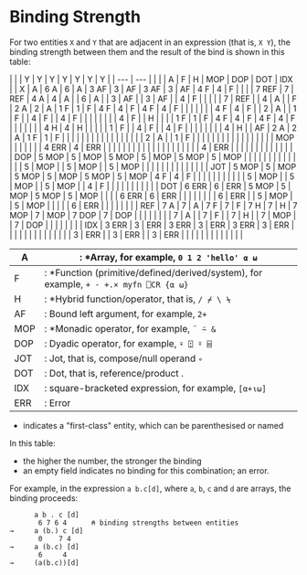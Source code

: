 # Binding Strength

For two entities `X` and `Y` that are adjacent in an expression (that is, `X Y`), the binding strength between them and the result of the bind is shown in this table:

|  |  | Y | Y | Y | Y | Y | Y | Y |
| --- | ---  |
|  |  | A | F | H | MOP | DOP | DOT | IDX |
| X | A | 6 A | 6 | A | 3 AF | 3 | AF | 3 AF | 3 | AF | 4 F | 4 | F |  |  |  | 7 REF | 7 | REF | 4 A | 4 | A |
| 6 | A |
| 3 | AF |
| 3 | AF |
| 4 | F |
|  |  |
| 7 | REF |
| 4 | A |
| F | 2 A | 2 | A | 1 F | 1 | F | 4 F | 4 | F | 4 F | 4 | F |  |  |  |  |  |  | 4 F | 4 | F |
| 2 | A |
| 1 | F |
| 4 | F |
| 4 | F |
|  |  |
|  |  |
| 4 | F |
| H |  |  |  | 1 F | 1 | F | 4 F | 4 | F | 4 F | 4 | F |  |  |  |  |  |  | 4 H | 4 | H |
|  |  |
| 1 | F |
| 4 | F |
| 4 | F |
|  |  |
|  |  |
| 4 | H |
| AF | 2 A | 2 | A | 1 F | 1 | F |  |  |  |  |  |  |  |  |  |  |  |  |  |  |  |
| 2 | A |
| 1 | F |
|  |  |
|  |  |
|  |  |
|  |  |
|  |  |
| MOP |  |  |  |  |  |  | 4 ERR | 4 | ERR |  |  |  |  |  |  |  |  |  |  |  |  |
|  |  |
|  |  |
| 4 | ERR |
|  |  |
|  |  |
|  |  |
|  |  |
| DOP | 5 MOP | 5 | MOP | 5 MOP | 5 | MOP | 5 MOP | 5 | MOP |  |  |  |  |  |  |  |  |  |  |  |  |
| 5 | MOP |
| 5 | MOP |
| 5 | MOP |
|  |  |
|  |  |
|  |  |
|  |  |
| JOT | 5 MOP | 5 | MOP | 5 MOP | 5 | MOP | 5 MOP | 5 | MOP | 4 F | 4 | F |  |  |  |  |  |  |  |  |  |
| 5 | MOP |
| 5 | MOP |
| 5 | MOP |
| 4 | F |
|  |  |
|  |  |
|  |  |
| DOT | 6 ERR | 6 | ERR | 5 MOP | 5 | MOP | 5 MOP | 5 | MOP |  |  |  | 6 ERR | 6 | ERR |  |  |  |  |  |  |
| 6 | ERR |
| 5 | MOP |
| 5 | MOP |
|  |  |
| 6 | ERR |
|  |  |
|  |  |
| REF | 7 A | 7 | A | 7 F | 7 | F | 7 H | 7 | H | 7 MOP | 7 | MOP | 7 DOP | 7 | DOP |  |  |  |  |  |  |
| 7 | A |
| 7 | F |
| 7 | H |
| 7 | MOP |
| 7 | DOP |
|  |  |
|  |  |
| IDX | 3 ERR | 3 | ERR | 3 ERR | 3 | ERR | 3 ERR | 3 | ERR |  |  |  |  |  |  |  |  |  |  |  |  |
| 3 | ERR |
| 3 | ERR |
| 3 | ERR |
|  |  |
|  |  |
|  |  |
|  |  |

| A | : *Array, for example, `0 1 2 'hello' ⍺ ⍵` |
| --- | ---  |
| F | : *Function (primitive/defined/derived/system), for example, `+ - +.× myfn ⎕CR {⍺ ⍵}` |
| H | : *Hybrid function/operator, that is, `/ ⌿ \ ⍀` |
| AF | :   Bound left argument, for example, `2+` |
| MOP | : *Monadic operator, for example, `¨ ⍨ &` |
| DOP | :   Dyadic operator, for example, `⍣ ⍠ ⍤ ⌸` |
| JOT | :   Jot, that is, compose/null operand `∘` |
| DOT | :   Dot, that is, reference/product . |
| IDX | :   square-bracketed expression, for example, `[⍺+⍳⍵]` |
| ERR | :   Error |

* indicates a "first-class" entity, which can be parenthesised or named

In this table:

- the higher the number, the stronger the binding
- an empty field indicates no binding for this combination; an error.

For example, in the expression `a b.c[d]`, where `a`, `b`, `c` and `d` are arrays, the binding proceeds:
```apl
      a b . c [d]
       6 7 6 4      ⍝ binding strengths between entities
→     a (b.) c [d]
       0    7 4
→     a (b.c) [d]
       6     4
→     (a(b.c))[d]

```
